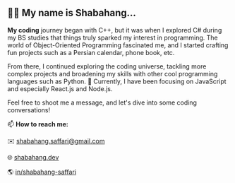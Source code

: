 ## :raising_hand_man: My name is Shabahang...

**My coding** journey began with C++, but it was when I explored C# during my BS studies that things truly sparked my interest in programming. The world of Object-Oriented Programming fascinated me, and I started crafting fun projects such as a Persian calendar, phone book, etc.

From there, I continued exploring the coding universe, tackling more complex projects and broadening my skills with other cool programming languages such as Python. **:microscope:** Currently, I have been focusing on JavaScript and especially React.js and Node.js.

Feel free to shoot me a message, and let's dive into some coding conversations!

📫
**How to reach me:**

:envelope: shabahang.saffari@gmail.com

:globe_with_meridians: [shabahang.dev](https://shabahang.dev/)

:earth_americas: [in/shabahang-saffari](https://www.linkedin.com/in/shabahang-saffari/)

<!--
**Shabahang-Saffari/Shabahang-Saffari** is a ✨ _special_ ✨ repository because its `README.md` (this file) appears on your GitHub profile.

Here are some ideas to get you started:

- 🔭 I’m currently working on ...
- 🌱 I’m currently learning ...
- 👯 I’m looking to collaborate on ...
- 🤔 I’m looking for help with ...
- 💬 Ask me about ...
- 📫 How to reach me: ...
- 😄 Pronouns: ...
- ⚡ Fun fact: ...
-->
